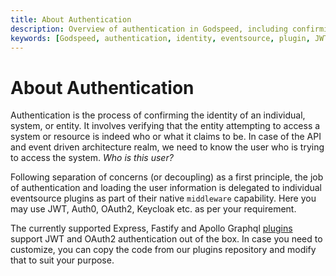 ```yaml
---
title: About Authentication
description: Overview of authentication in Godspeed, including confirming identity and delegating authentication to individual eventsource plugins.
keywords: [Godspeed, authentication, identity, eventsource, plugin, JWT, OAuth2]
---
```

# About Authentication

Authentication is the process of confirming the identity of an individual, system, or entity. It involves verifying that the entity attempting to access a system or resource is indeed who or what it claims to be. In case of the API and event driven architecture realm, we need to know the user who is trying to access the system. _Who is this user?_

Following separation of concerns (or decoupling) as a first principle, the job of authentication and loading the user information is delegated to individual eventsource plugins as part of their native `middleware` capability. Here you may use JWT, Auth0, OAuth2, Keycloak etc. as per your requirement.

The currently supported Express, Fastify and Apollo Graphql [plugins](https://github.com/godspeedsystems/gs-plugins) support JWT and OAuth2 authentication out of the box. In case you need to customize, you can copy the code from our plugins repository and modify that to suit your purpose.

